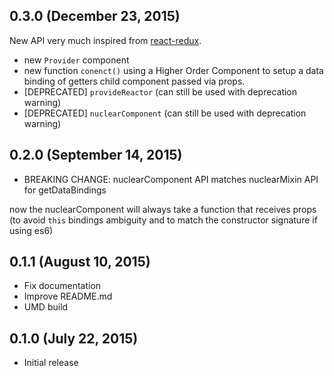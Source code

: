 ## 0.3.0 (December 23, 2015)

New API very much inspired from [react-redux](https://github.com/rackt/react-redux).  

  - new `Provider` component
  - new function `conenct()` using a Higher Order Component to setup a data binding of getters child component passed via props.
  - [DEPRECATED] `provideReactor` (can still be used with deprecation warning)
  - [DEPRECATED] `nuclearComponent` (can still be used with deprecation warning)


## 0.2.0 (September 14, 2015)

 - BREAKING CHANGE: nuclearComponent API matches nuclearMixin API for getDataBindings

 now the nuclearComponent will always take a function that receives props (to avoid `this` bindings ambiguity and to match the constructor signature if using es6)

## 0.1.1 (August 10, 2015)

 - Fix documentation
 - Improve README.md
 - UMD build


## 0.1.0 (July 22, 2015)

 - Initial release
